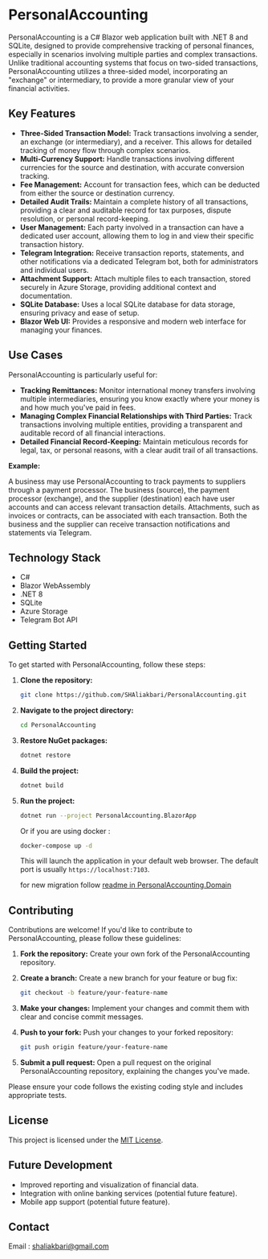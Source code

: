 # PersonalAccounting

PersonalAccounting is a C# Blazor web application built with .NET 8 and SQLite, designed to provide comprehensive tracking of personal finances, especially in scenarios involving multiple parties and complex transactions. Unlike traditional accounting systems that focus on two-sided transactions, PersonalAccounting utilizes a three-sided model, incorporating an "exchange" or intermediary, to provide a more granular view of your financial activities.

## Key Features

*   **Three-Sided Transaction Model:** Track transactions involving a sender, an exchange (or intermediary), and a receiver. This allows for detailed tracking of money flow through complex scenarios.
*   **Multi-Currency Support:** Handle transactions involving different currencies for the source and destination, with accurate conversion tracking.
*   **Fee Management:** Account for transaction fees, which can be deducted from either the source or destination currency.
*   **Detailed Audit Trails:** Maintain a complete history of all transactions, providing a clear and auditable record for tax purposes, dispute resolution, or personal record-keeping.
*   **User Management:** Each party involved in a transaction can have a dedicated user account, allowing them to log in and view their specific transaction history.
*   **Telegram Integration:** Receive transaction reports, statements, and other notifications via a dedicated Telegram bot, both for administrators and individual users.
*   **Attachment Support:** Attach multiple files to each transaction, stored securely in Azure Storage, providing additional context and documentation.
*   **SQLite Database:** Uses a local SQLite database for data storage, ensuring privacy and ease of setup.
*   **Blazor Web UI:** Provides a responsive and modern web interface for managing your finances.

## Use Cases

PersonalAccounting is particularly useful for:

*   **Tracking Remittances:** Monitor international money transfers involving multiple intermediaries, ensuring you know exactly where your money is and how much you've paid in fees.
*   **Managing Complex Financial Relationships with Third Parties:** Track transactions involving multiple entities, providing a transparent and auditable record of all financial interactions.
*   **Detailed Financial Record-Keeping:** Maintain meticulous records for legal, tax, or personal reasons, with a clear audit trail of all transactions.

**Example:**

A business may use PersonalAccounting to track payments to suppliers through a payment processor. The business (source), the payment processor (exchange), and the supplier (destination) each have user accounts and can access relevant transaction details. Attachments, such as invoices or contracts, can be associated with each transaction. Both the business and the supplier can receive transaction notifications and statements via Telegram.

## Technology Stack

*   C#
*   Blazor WebAssembly
*   .NET 8
*   SQLite
*   Azure Storage
*   Telegram Bot API

## Getting Started

To get started with PersonalAccounting, follow these steps:

1.  **Clone the repository:**
    ```bash
    git clone https://github.com/SHAliakbari/PersonalAccounting.git
    ```

2.  **Navigate to the project directory:**
    ```bash
    cd PersonalAccounting
    ```

3.  **Restore NuGet packages:**
    ```bash
    dotnet restore
    ```

4.  **Build the project:**
    ```bash
    dotnet build
    ```

5.  **Run the project:**
    ```bash
    dotnet run --project PersonalAccounting.BlazorApp
    ```
    Or if you are using docker : 
    ```bash
    docker-compose up -d
    ```

    This will launch the application in your default web browser. The default port is usually `https://localhost:7103`.

    for new migration follow [readme in PersonalAccounting.Domain](PersonalAccounting.Domain/readme.md)

## Contributing

Contributions are welcome! If you'd like to contribute to PersonalAccounting, please follow these guidelines:

1.  **Fork the repository:** Create your own fork of the PersonalAccounting repository.

2.  **Create a branch:** Create a new branch for your feature or bug fix:
    ```bash
    git checkout -b feature/your-feature-name
    ```

3.  **Make your changes:** Implement your changes and commit them with clear and concise commit messages.

4.  **Push to your fork:** Push your changes to your forked repository:
    ```bash
    git push origin feature/your-feature-name
    ```

5.  **Submit a pull request:** Open a pull request on the original PersonalAccounting repository, explaining the changes you've made.

Please ensure your code follows the existing coding style and includes appropriate tests.


## License

This project is licensed under the [MIT License](LICENSE).

## Future Development

*   Improved reporting and visualization of financial data.
*   Integration with online banking services (potential future feature).
*   Mobile app support (potential future feature).

## Contact

Email : shaliakbari@gmail.com
